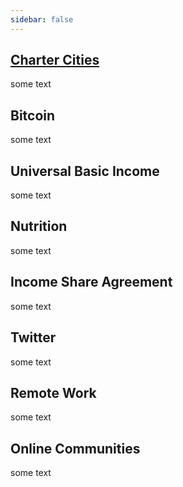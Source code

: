 ```yaml
---
sidebar: false
---
```

## [Charter Cities](./charter-cities/)
 some text
## Bitcoin
 some text
## Universal Basic Income
 some text
## Nutrition
 some text
## Income Share Agreement
 some text
## Twitter
 some text
## Remote Work
 some text
## Online Communities
 some text
